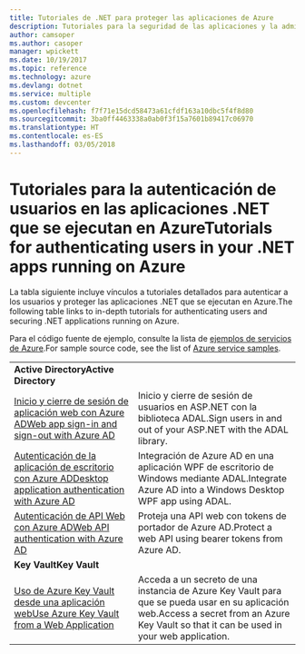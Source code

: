 ```yaml
---
title: Tutoriales de .NET para proteger las aplicaciones de Azure
description: Tutoriales para la seguridad de las aplicaciones y la administración de identidades en las aplicaciones .NET que se ejecutan en Azure.
author: camsoper
ms.author: casoper
manager: wpickett
ms.date: 10/19/2017
ms.topic: reference
ms.technology: azure
ms.devlang: dotnet
ms.service: multiple
ms.custom: devcenter
ms.openlocfilehash: f7f71e15dcd58473a61cfdf163a10dbc5f4f8d80
ms.sourcegitcommit: 3ba0ff4463338a0ab0f3f15a7601b89417c06970
ms.translationtype: HT
ms.contentlocale: es-ES
ms.lasthandoff: 03/05/2018
---
```

# <a name="tutorials-for-authenticating-users-in-your-net-apps-running-on-azure"></a><span data-ttu-id="dfcd7-103">Tutoriales para la autenticación de usuarios en las aplicaciones .NET que se ejecutan en Azure</span><span class="sxs-lookup"><span data-stu-id="dfcd7-103">Tutorials for authenticating users in your .NET apps running on Azure</span></span>

<span data-ttu-id="dfcd7-104">La tabla siguiente incluye vínculos a tutoriales detallados para autenticar a los usuarios y proteger las aplicaciones .NET que se ejecutan en Azure.</span><span class="sxs-lookup"><span data-stu-id="dfcd7-104">The following table links to in-depth tutorials for authenticating users and securing .NET applications running on Azure.</span></span>

<span data-ttu-id="dfcd7-105">Para el código fuente de ejemplo, consulte la lista de [ejemplos de servicios de Azure](https://azure.microsoft.com/resources/samples/?platform=dotnet).</span><span class="sxs-lookup"><span data-stu-id="dfcd7-105">For sample source code, see the list of [Azure service samples](https://azure.microsoft.com/resources/samples/?platform=dotnet).</span></span>

| | |
|---|---|
|<span data-ttu-id="dfcd7-106">**Active Directory**</span><span class="sxs-lookup"><span data-stu-id="dfcd7-106">**Active Directory**</span></span>||
| <span data-ttu-id="dfcd7-107">[Inicio y cierre de sesión de aplicación web con Azure AD][1]</span><span class="sxs-lookup"><span data-stu-id="dfcd7-107">[Web app sign-in and sign-out with Azure AD][1]</span></span> | <span data-ttu-id="dfcd7-108">Inicio y cierre de sesión de usuarios en ASP.NET con la biblioteca ADAL.</span><span class="sxs-lookup"><span data-stu-id="dfcd7-108">Sign users in and out of your ASP.NET with the ADAL library.</span></span>
| <span data-ttu-id="dfcd7-109">[Autenticación de la aplicación de escritorio con Azure AD][2]</span><span class="sxs-lookup"><span data-stu-id="dfcd7-109">[Desktop application authentication with Azure AD][2]</span></span>| <span data-ttu-id="dfcd7-110">Integración de Azure AD en una aplicación WPF de escritorio de Windows mediante ADAL.</span><span class="sxs-lookup"><span data-stu-id="dfcd7-110">Integrate Azure AD into a Windows Desktop WPF app using ADAL.</span></span> | 
| <span data-ttu-id="dfcd7-111">[Autenticación de API Web con Azure AD][3]</span><span class="sxs-lookup"><span data-stu-id="dfcd7-111">[Web API authentication with Azure AD][3]</span></span> | <span data-ttu-id="dfcd7-112">Proteja una API web con tokens de portador de Azure AD.</span><span class="sxs-lookup"><span data-stu-id="dfcd7-112">Protect a web API using bearer tokens from Azure AD.</span></span> |
|<span data-ttu-id="dfcd7-113">**Key Vault**</span><span class="sxs-lookup"><span data-stu-id="dfcd7-113">**Key Vault**</span></span>||
| <span data-ttu-id="dfcd7-114">[Uso de Azure Key Vault desde una aplicación web][4]</span><span class="sxs-lookup"><span data-stu-id="dfcd7-114">[Use Azure Key Vault from a Web Application][4]</span></span> | <span data-ttu-id="dfcd7-115">Acceda a un secreto de una instancia de Azure Key Vault para que se pueda usar en su aplicación web.</span><span class="sxs-lookup"><span data-stu-id="dfcd7-115">Access a secret from an Azure Key Vault so that it can be used in your web application.</span></span> | 

[1]: /azure/active-directory/develop/active-directory-devquickstarts-webapp-dotnet
[2]: /azure/active-directory/develop/active-directory-devquickstarts-dotnet
[3]: /azure/active-directory/develop/active-directory-devquickstarts-webapi-dotnet
[4]: /azure/key-vault/key-vault-use-from-web-application